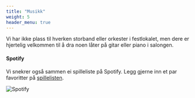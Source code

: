 ```yaml
---
title: "Musikk"
weight: 5
header_menu: true
---
```


Vi har ikke plass til hverken storband eller orkester i festlokalet, men dere er hjertelig velkommen til å dra noen låter på gitar eller piano i salongen.

#### Spotify
Vi snekrer også sammen ei spilleliste på Spotify. Legg gjerne inn et par favoritter på [spillelisten](https://open.spotify.com/playlist/3rSWoPUBO1m8i2m3KHjCpT?si=xQoenuXhQj-WNJxdu9vvXg&pt=4ed0b32358772f884499720838afd850&pi=e-PXTwjH6FTHyA).

![Spotify](images/spotify-logo.png)
